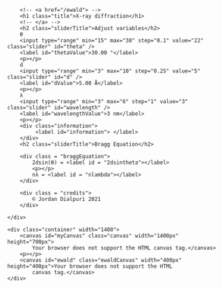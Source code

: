 <!-- © Jordan Dialpuri 2021 -->

<html>
<head>
    <script type="text/javascript" src="../static/js/rotated.js"></script>
    <link rel="stylesheet" href="../static/css/stylesheet.css">
</head>
<body>
    <div class="slidecontainer" id = "sidebar">

        <!-- <a href="/ewald"> -->
        <h1 class="title">X-ray diffraction</h1>
        <!-- </a> -->
        <h2 class="sliderTitle">Adjust variables</h2>
        θ
        <input type="range" min="15" max="38" step="0.1" value="22" class="slider" id="theta" />
        <label id="thetaValue">30.00 °</label>
        <p></p>
        d
        <input type="range" min="3" max="10" step="0.25" value="5" class="slider" id="d" />
        <label id="dValue">5.00 Å</label>
        <p></p>
        λ
        <input type="range" min="3" max="6" step="1" value="3" class="slider" id="wavelength" />
        <label id="wavelengthValue">3 nm</label>
        <p></p>
        <div class="information">
             <label id="information"> </label>
        </div>
        <h2 class="sliderTitle">Bragg Equation</h2>

        <div class = "braggEquation">
            2dsin(θ) = <label id = "2dsintheta"></label>
            <p></p>
            nλ = <label id = "nlambda"></label>
        </div>

        <div class = "credits">
            © Jordan Dialpuri 2021
        </div>

    </div>

    <div class="container" width="1400">
        <canvas id="myCanvas" class="canvas" width="1400px" height="700px">
            Your browser does not support the HTML canvas tag.</canvas>
        <p></p>
        <canvas id="ewald" class="ewaldCanvas" width="400px" height="400px">Your browser does not support the HTML
            canvas tag.</canvas>
    </div>

</body>

</html>
